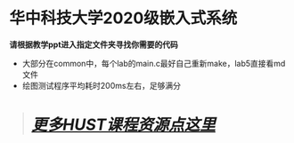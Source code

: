 # 华中科技大学2020级嵌入式系统  
**请根据教学ppt进入指定文件夹寻找你需要的代码**  
- 大部分在common中，每个lab的main.c最好自己重新make，lab5直接看md文件  
- 绘图测试程序平均耗时200ms左右，足够满分

> # [***更多HUST课程资源点这里***](https://github.com/Oliver-242)
